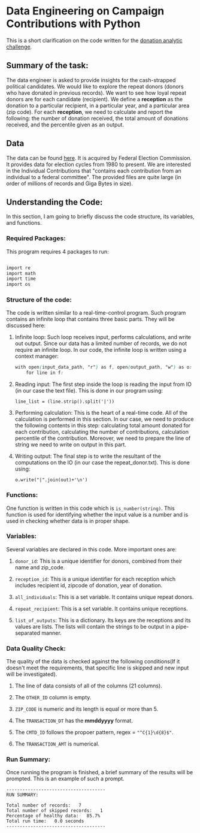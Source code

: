 # Data Engineering on Campaign Contributions with Python

This is a short clarification on the code written for the [donation analytic challenge](https://github.com/InsightDataScience/donation-analytics).

## Summary of the task:

The data engineer is asked to provide insights for the cash-strapped political candidates.
We would like to explore the repeat donors (donors who have donated in previous records). We want to see how loyal repeat donors are for each candidate (recipient).
We define a **reception** as the donation to a particular recipient, in a particular year, and a particular area (zip code).
For each **reception**, we need to calculate and report the following: the number of donation received, the total amount of donations received, and the percentile given as an output.

## Data

The data can be found [here](https://classic.fec.gov/finance/disclosure/metadata/DataDictionaryContributionsbyIndividuals.shtml).
It is acquired by Federal Election Commission. It provides data for election cycles from 1980 to present.
We are interested in the Individual Contributions that "contains each contribution from an individual to a federal committee".
The provided files are quite large (in order of millions of records and Giga Bytes in size).

## Understanding the Code:

In this section, I am going to briefly discuss the code structure, its variables, and functions.

### Required Packages:
This program requires 4 packages to run:

```css

import re
import math
import time
import os

```

### Structure of the code:
The code is written similar to a real-time-control program.
Such program contains an infinite loop that contains three basic parts. They will be discussed here:

1. Infinite loop:
Such loop receives input, performs calculations, and write out output. Since our data has a limited number of records, we do not require an infinite loop. 
In our code, the infinite loop is written using a context manager:

    ```css
    with open(input_data_path, "r") as f, open(output_path, "w") as o:
        for line in f:
    ```
	
2. Reading input:
The first step inside the loop is reading the input from IO (in our case the text file). This is done in our program using:
    
    ```
    line_list = (line.strip().split('|'))
    ```
	
3. Performing calculation:
This is the heart of a real-time code. All of the calculation is performed in this section.
In our case, we need to produce the following contents in this step: calculating total amount donated for each contribution, calculating the number of contributions, calculation percentile of the contribution.
Moreover, we need to prepare the line of string we need to write on output in this part.
    
4. Writing output:
The final step is to write the resultant of the computations on the IO (in our case the repeat_donor.txt). This is done using:

    ```
    o.write("|".join(out)+'\n')
    ```

### Functions:

One function is written in this code which is ``is_number(string)``.
This function is used for identifying whether the input value is a number and is used in checking whether data is in proper shape.

### Variables:
Several variables are declared in this code. More important ones are:

1. ``donor_id``: This is a unique identifier for donors, combined from their name and zip_code.

2. ``reception_id``: This is a unique identifier for each reception which includes recipient id, zipcode of donation, year of donation.

3. ``all_individuals``: This is a set variable. It contains unique repeat donors.

4. ``repeat_recipient``: This is a set variable. It contains unique receptions.

5. ``list_of_outputs``: This is a dictionary. Its keys are the receptions and its values are lists. The lists will contain the strings to be output in a pipe-separated manner.

### Data Quality Check:
The quality of the data is checked against the following conditions(If it doesn't meet the requirements, that specific line is skipped and new input will be investigated).
1. The line of data consists of all of the columns (21 columns).

2. The ``OTHER_ID`` column is empty.

3. ``ZIP_CODE`` is numeric and its length is equal or more than 5.

4. The ``TRANSACTION_DT`` has the **mmddyyyy** format. 

5. The ``CMTD_ID`` follows the propoer pattern, regex = ``"^C{1}\d{8}$"``. 

6. The ``TRANSACTION_AMT`` is numerical.

### Run Summary:
Once running the program is finished, a brief summary of the results will be prompted. 
This is an example of such a prompt.
```
-------------------------------------
RUN SUMMARY:

Total number of records:   7
Total number of skipped records:   1
Percentage of healthy data:   85.7%
Total run time:   0.0 seconds
-------------------------------------
```
